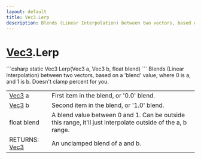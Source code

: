 ```yaml
---
layout: default
title: Vec3.Lerp
description: Blends (Linear Interpolation) between two vectors, based on a 'blend' value, where 0 is a, and 1 is b. Doesn't clamp percent for you.
---
```

# [Vec3]({{site.url}}/Pages/StereoKit/Vec3.html).Lerp

<div class='signature' markdown='1'>
```csharp
static Vec3 Lerp(Vec3 a, Vec3 b, float blend)
```
Blends (Linear Interpolation) between two vectors, based
on a 'blend' value, where 0 is a, and 1 is b. Doesn't clamp
percent for you.
</div>

|  |  |
|--|--|
|[Vec3]({{site.url}}/Pages/StereoKit/Vec3.html) a|First item in the blend, or '0.0' blend.|
|[Vec3]({{site.url}}/Pages/StereoKit/Vec3.html) b|Second item in the blend, or '1.0' blend.|
|float blend|A blend value between 0 and 1. Can be outside             this range, it'll just interpolate outside of the a, b range.|
|RETURNS: [Vec3]({{site.url}}/Pages/StereoKit/Vec3.html)|An unclamped blend of a and b.|





